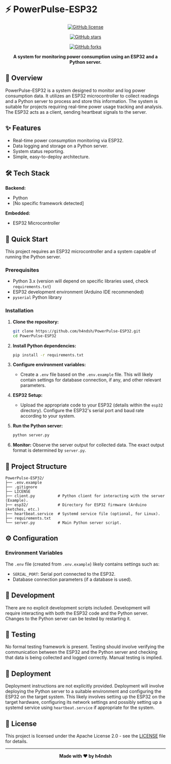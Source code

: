 # ⚡ PowerPulse-ESP32

<div align="center">

[![GitHub license](https://img.shields.io/github/license/h4ndsh/PowerPulse-ESP32?style=for-the-badge)](LICENSE)

[![GitHub stars](https://img.shields.io/github/stars/h4ndsh/PowerPulse-ESP32?style=for-the-badge)](https://github.com/h4ndsh/PowerPulse-ESP32/stargazers)

[![GitHub forks](https://img.shields.io/github/forks/h4ndsh/PowerPulse-ESP32?style=for-the-badge)](https://github.com/h4ndsh/PowerPulse-ESP32/network)

**A system for monitoring power consumption using an ESP32 and a Python server.**

</div>

## 📖 Overview

PowerPulse-ESP32 is a system designed to monitor and log power consumption data.  It utilizes an ESP32 microcontroller to collect readings and a Python server to process and store this information.  The system is suitable for projects requiring real-time power usage tracking and analysis. The ESP32 acts as a client, sending heartbeat signals to the server.

## ✨ Features

- Real-time power consumption monitoring via ESP32.
- Data logging and storage on a Python server.
- System status reporting.
- Simple, easy-to-deploy architecture.

## 🛠️ Tech Stack

**Backend:**

- Python
- [No specific framework detected]

**Embedded:**

- ESP32 Microcontroller


## 🚀 Quick Start

This project requires an ESP32 microcontroller and a system capable of running the Python server.


### Prerequisites

- Python 3.x (version will depend on specific libraries used, check `requirements.txt`)
- ESP32 development environment (Arduino IDE recommended)
- `pyserial` Python library


### Installation

1. **Clone the repository:**
   ```bash
   git clone https://github.com/h4ndsh/PowerPulse-ESP32.git
   cd PowerPulse-ESP32
   ```

2. **Install Python dependencies:**
   ```bash
   pip install -r requirements.txt
   ```

3. **Configure environment variables:**
   - Create a `.env` file based on the `.env.example` file.  This will likely contain settings for database connection, if any, and other relevant parameters.

4. **ESP32 Setup:**
   - Upload the appropriate code to your ESP32 (details within the `esp32` directory).  Configure the ESP32's serial port and baud rate according to your system.

5. **Run the Python server:**
   ```bash
   python server.py
   ```

6. **Monitor:** Observe the server output for collected data.  The exact output format is determined by `server.py`.


## 📁 Project Structure

```
PowerPulse-ESP32/
├── .env.example
├── .gitignore
├── LICENSE
├── client.py          # Python client for interacting with the server (Example).
├── esp32/             # Directory for ESP32 firmware (Arduino sketches, etc.)
├── heartbeat.service  # Systemd service file (optional, for Linux).
├── requirements.txt
└── server.py          # Main Python server script.
```

## ⚙️ Configuration

### Environment Variables

The `.env` file (created from `.env.example`) likely contains settings such as:

- `SERIAL_PORT`: Serial port connected to the ESP32.
- Database connection parameters (if a database is used).


## 🔧 Development

There are no explicit development scripts included.  Development will require interacting with both the ESP32 code and the Python server.  Changes to the Python server can be tested by restarting it.


## 🧪 Testing

No formal testing framework is present. Testing should involve verifying the communication between the ESP32 and the Python server and checking that data is being collected and logged correctly.  Manual testing is implied.


## 🚀 Deployment

Deployment instructions are not explicitly provided. Deployment will involve deploying the Python server to a suitable environment and configuring the ESP32 on the target system. This likely involves setting up the ESP32 on the target hardware, configuring its network settings and possibly setting up a systemd service using `heartbeat.service` if appropriate for the system.


## 📄 License

This project is licensed under the Apache License 2.0 - see the [LICENSE](LICENSE) file for details.

---

<div align="center">

**Made with ❤️ by h4ndsh**

</div>

